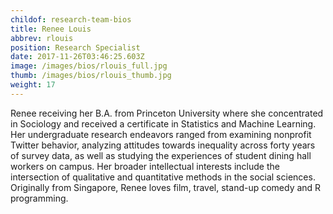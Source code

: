 ```yaml
---
childof: research-team-bios
title: Renee Louis
abbrev: rlouis
position: Research Specialist
date: 2017-11-26T03:46:25.603Z
image: /images/bios/rlouis_full.jpg
thumb: /images/bios/rlouis_thumb.jpg
weight: 17
---
```

Renee receiving her B.A. from Princeton University where she concentrated in Sociology and received a certificate in Statistics and Machine Learning. Her undergraduate research endeavors ranged from examining nonprofit Twitter behavior, analyzing attitudes towards inequality across forty years of survey data, as well as studying the experiences of student dining hall workers on campus. Her broader intellectual interests include the intersection of qualitative and quantitative methods in the social sciences. Originally from Singapore, Renee loves film, travel, stand-up comedy and R programming.

